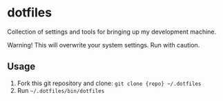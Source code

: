 dotfiles
========
Collection of settings and tools for bringing up my development machine.

Warning! This will overwrite your system settings. Run with caution.

Usage
-----
1. Fork this git repository and clone: `git clone {repo} ~/.dotfiles`
1. Run `~/.dotfiles/bin/dotfiles`
